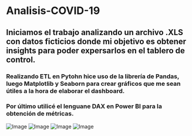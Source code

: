 # Analisis-COVID-19
## Iniciamos el trabajo analizando un archivo .XLS con datos ficticios donde mi objetivo es obtener insights para poder expersarlos en el tablero de control.
### Realizando ETL en Pytohn hice uso de la librería de Pandas, luego Matplotlib y Seaborn para crear gráficos que me sean útiles a la hora de elaborar el dashboard.
### Por último utilicé el lenguane DAX en Power BI para la obtención de métricas.
![Image](https://github.com/user-attachments/assets/53fd6f16-01ed-4882-b669-ef046bb5819a)
![Image](https://github.com/user-attachments/assets/1afe13a1-e0aa-4e22-9176-2b2c0ab8d905)
![Image](https://github.com/user-attachments/assets/b99210df-c0da-405a-ba77-a8eb930f0fd4)
![Image](https://github.com/user-attachments/assets/8e371435-c72b-4df5-8702-9e87ecd606e5)
